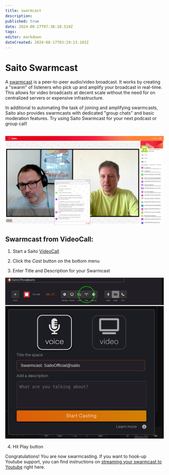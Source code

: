 ```yaml
---
title: swarmcast
description: 
published: true
date: 2024-08-27T07:38:10.519Z
tags: 
editor: markdown
dateCreated: 2024-08-17T03:29:13.103Z
---
```


# Saito Swarmcast

A [swarmcast](https://saito.io/swarmcast) is a peer-to-peer audio/video broadcast. It works by creating a "swarm" of listeners who pick up and amplify your broadcast in real-time. This allows for video broadcasts at decent scale without the need for on centralized servers or expensive infrastructure.

In additional to automating the task of joining and amplifying swarmcasts, Saito also provides swarmcasts with dedicated "group chats" and basic moderation features. Try using Saito Swarmcast for your next podcast or group call!

<br/>
<img src="/swarmcast-chat.png" style="width:600px" />
          
## Swarmcast from VideoCall:

1. Start a Saito [VideoCall](https://saito.io/videocall/)

2. Click the *Cast* button on the bottom menu

3. Enter Title and Description for your Swarmcast

![step1-cast-circle.png](/step1-cast-circle.png)
![step2-namecast.png](/step2-namecast.png)

4. Hit Play button

Congratulations! You are now swarmcasting. If you want to hook-up Youtube support, you can find instructions on [streaming your swarmcast to Youtube](/tech/applications/swarmcast/youtube) right here.


